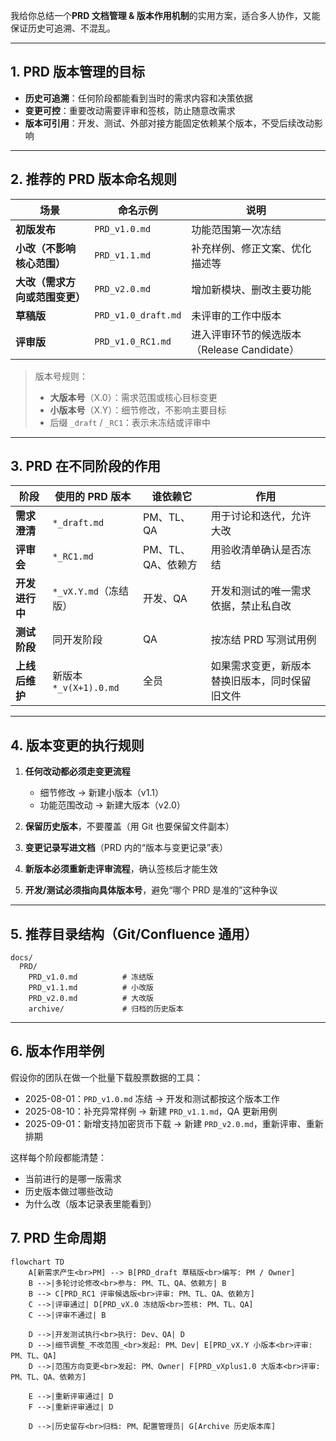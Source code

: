 我给你总结一个**PRD 文档管理 & 版本作用机制**的实用方案，适合多人协作，又能保证历史可追溯、不混乱。

---

## 1. PRD 版本管理的目标

* **历史可追溯**：任何阶段都能看到当时的需求内容和决策依据
* **变更可控**：重要改动需要评审和签核，防止随意改需求
* **版本可引用**：开发、测试、外部对接方能固定依赖某个版本，不受后续改动影响

---

## 2. 推荐的 PRD 版本命名规则

| 场景                | 命名示例                | 说明                             |
| ----------------- | ------------------- | ------------------------------ |
| **初版发布**          | `PRD_v1.0.md`       | 功能范围第一次冻结                      |
| **小改（不影响核心范围）**   | `PRD_v1.1.md`       | 补充样例、修正文案、优化描述等                |
| **大改（需求方向或范围变更）** | `PRD_v2.0.md`       | 增加新模块、删改主要功能                   |
| **草稿版**           | `PRD_v1.0_draft.md` | 未评审的工作中版本                      |
| **评审版**           | `PRD_v1.0_RC1.md`   | 进入评审环节的候选版本（Release Candidate） |

> 版本号规则：
>
> * **大版本号**（X.0）：需求范围或核心目标变更
> * **小版本号**（X.Y）：细节修改，不影响主要目标
> * 后缀 `_draft` / `_RC1`：表示未冻结或评审中

---

## 3. PRD 在不同阶段的作用

| 阶段        | 使用的 PRD 版本          | 谁依赖它         | 作用                      |
| --------- | ------------------- | ------------ | ----------------------- |
| **需求澄清**  | `*_draft.md`        | PM、TL、QA     | 用于讨论和迭代，允许大改            |
| **评审会**   | `*_RC1.md`          | PM、TL、QA、依赖方 | 用验收清单确认是否冻结             |
| **开发进行中** | `*_vX.Y.md`（冻结版）    | 开发、QA        | 开发和测试的唯一需求依据，禁止私自改      |
| **测试阶段**  | 同开发阶段               | QA           | 按冻结 PRD 写测试用例           |
| **上线后维护** | 新版本 `*_v(X+1).0.md` | 全员           | 如果需求变更，新版本替换旧版本，同时保留旧文件 |

---

## 4. 版本变更的执行规则

1. **任何改动都必须走变更流程**

   * 细节修改 → 新建小版本（v1.1）
   * 功能范围改动 → 新建大版本（v2.0）
2. **保留历史版本**，不要覆盖（用 Git 也要保留文件副本）
3. **变更记录写进文档**（PRD 内的“版本与变更记录”表）
4. **新版本必须重新走评审流程**，确认签核后才能生效
5. **开发/测试必须指向具体版本号**，避免“哪个 PRD 是准的”这种争议

---

## 5. 推荐目录结构（Git/Confluence 通用）

```
docs/
  PRD/
    PRD_v1.0.md          # 冻结版
    PRD_v1.1.md          # 小改版
    PRD_v2.0.md          # 大改版
    archive/             # 归档的历史版本
```

---

## 6. 版本作用举例

假设你的团队在做一个批量下载股票数据的工具：

* 2025-08-01：`PRD_v1.0.md` 冻结 → 开发和测试都按这个版本工作
* 2025-08-10：补充异常样例 → 新建 `PRD_v1.1.md`，QA 更新用例
* 2025-09-01：新增支持加密货币下载 → 新建 `PRD_v2.0.md`，重新评审、重新排期

这样每个阶段都能清楚：

* 当前进行的是哪一版需求
* 历史版本做过哪些改动
* 为什么改（版本记录表里能看到）
## 7. PRD 生命周期

```mermaid
flowchart TD
    A[新需求产生<br>PM] --> B[PRD_draft 草稿版<br>编写: PM / Owner]
    B -->|多轮讨论修改<br>参与: PM、TL、QA、依赖方| B
    B --> C[PRD_RC1 评审候选版<br>评审: PM、TL、QA、依赖方]
    C -->|评审通过| D[PRD_vX.0 冻结版<br>签核: PM、TL、QA]
    C -->|评审不通过| B

    D -->|开发测试执行<br>执行: Dev、QA| D
    D -->|细节调整_不改范围_<br>发起: PM、Dev| E[PRD_vX.Y 小版本<br>评审: PM、TL、QA]
    D -->|范围方向变更<br>发起: PM、Owner| F[PRD_vXplus1.0 大版本<br>评审: PM、TL、QA、依赖方]

    E -->|重新评审通过| D
    F -->|重新评审通过| D

    D -->|历史留存<br>归档: PM、配置管理员| G[Archive 历史版本库]

```